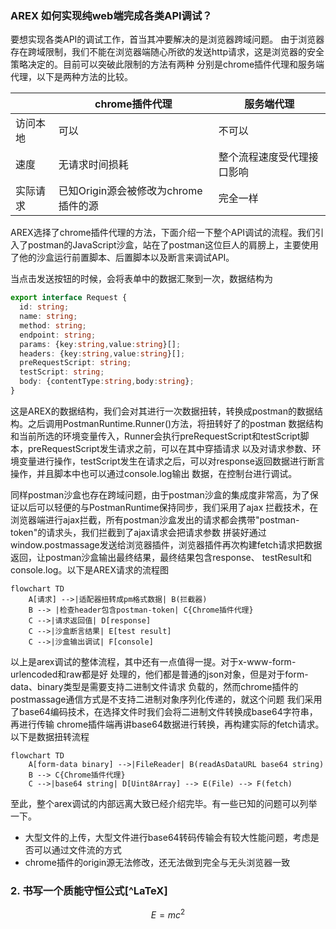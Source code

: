 ### AREX 如何实现纯web端完成各类API调试？

要想实现各类API的调试工作，首当其冲要解决的是浏览器跨域问题。 由于浏览器存在跨域限制，我们不能在浏览器端随心所欲的发送http请求，这是浏览器的安全策略决定的。目前可以突破此限制的方法有两种
分别是chrome插件代理和服务端代理，以下是两种方法的比较。


|      | chrome插件代理               | 服务端代理          |
|------|--------------------------|---------------|
| 访问本地 | 可以                       | 不可以           |
| 速度   | 无请求时间损耗                  | 整个流程速度受代理接口影响 |
| 实际请求 | 已知Origin源会被修改为chrome插件的源 | 完全一样          |


AREX选择了chrome插件代理的方法，下面介绍一下整个API调试的流程。我们引入了postman的JavaScript沙盒，站在了postman这位巨人的肩膀上，主要使用
了他的沙盒运行前置脚本、后置脚本以及断言来调试API。

当点击发送按钮的时候，会将表单中的数据汇聚到一次，数据结构为

```ts
export interface Request {
  id: string;
  name: string;
  method: string;
  endpoint: string;
  params: {key:string,value:string}[];
  headers: {key:string,value:string}[];
  preRequestScript: string;
  testScript: string;
  body: {contentType:string,body:string};
}
```
这是AREX的数据结构，我们会对其进行一次数据扭转，转换成postman的数据结构。之后调用PostmanRuntime.Runner()方法，将扭转好了的postman
数据结构和当前所选的环境变量传入，Runner会执行preRequestScript和testScript脚本，preRequestScript发生请求之前，可以在其中穿插请求
以及对请求参数、环境变量进行操作，testScript发生在请求之后，可以对response返回数据进行断言操作，并且脚本中也可以通过console.log输出
数据，在控制台进行调试。

同样postman沙盒也存在跨域问题，由于postman沙盒的集成度非常高，为了保证以后可以轻便的与PostmanRuntime保持同步，我们采用了ajax
拦截技术，在浏览器端进行ajax拦截，所有postman沙盒发出的请求都会携带"postman-token"的请求头，我们拦截到了ajax请求会把请求参数
拼装好通过window.postmassage发送给浏览器插件，浏览器插件再次构建fetch请求把数据返回，让postman沙盒输出最终结果，最终结果包含response、
testResult和console.log。以下是AREX请求的流程图

```mermaid
flowchart TD
    A[请求] -->|适配器扭转成pm格式数据| B(拦截器)
    B --> |检查header包含postman-token| C{Chrome插件代理}
    C -->|请求返回值| D[response]
    C -->|沙盒断言结果| E[test result]
    C -->|沙盒输出调试| F[console]
```

以上是arex调试的整体流程，其中还有一点值得一提。对于x-www-form-urlencoded和raw都是好
处理的，他们都是普通的json对象，但是对于form-data、binary类型是需要支持二进制文件请求
负载的，然而chrome插件的postmassage通信方式是不支持二进制对象序列化传递的，就这个问题
我们采用了base64编码技术，在选择文件时我们会将二进制文件转换成base64字符串，再进行传输
chrome插件端再讲base64数据进行转换，再构建实际的fetch请求。以下是数据扭转流程


```mermaid
flowchart TD
    A[form-data binary] -->|FileReader| B(readAsDataURL base64 string)
    B --> C{Chrome插件代理}
    C -->|base64 string| D[Uint8Array] --> E(File) --> F(fetch)
```

至此，整个arex调试的内部远离大致已经介绍完毕。有一些已知的问题可以列举一下。
- 大型文件的上传，大型文件进行base64转码传输会有较大性能问题，考虑是否可以通过文件流的方式
- chrome插件的origin源无法修改，还无法做到完全与无头浏览器一致

### 2. 书写一个质能守恒公式[^LaTeX]

$$
E=mc^2
$$
